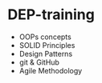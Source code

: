# DEP-training

- OOPs concepts
- SOLID Principles
- Design Patterns
- git & GitHub
- Agile Methodology